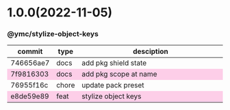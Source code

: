 <a name="1.0.0"></a>
# 1.0.0(2022-11-05)
### @ymc/stylize-object-keys
<table><thead><tr><th>commit</th><th>type</th><th style="width:80%">desciption</th></tr></thead><tbody><tr><td><a title="docs(core): add pkg shield state&#10;&#10;update lin,tes state in readme.md&#10;update banner in dist&#10;&#10;generated by ymc@robot" hrel="https://github.com/ymc-github/js-idea/commit/b746656ae7cecba521ffe31e67af5d761d6c59f7"> 746656ae7 </a></td>
<td>docs</td>
<td>add pkg shield state</td></tr>
<tr style="background-color:#fdcee8;" ><td><a title="docs(core): add pkg scope at name&#10;&#10;export setClassConstructor and alias&#10;export setClassMethod and alias&#10;export mixClass and alias&#10;export setClassMethodAlias&#10;&#10;generated by ymc@robot" hrel="https://github.com/ymc-github/js-idea/commit/17f9816303affed7df6cf9d56cf31f4ee2c7cbd5"> 7f9816303 </a></td>
<td>docs</td>
<td>add pkg scope at name</td></tr>
<tr><td><a title="chore(core): update pack preset&#10;&#10;use cjs,esm,umd format&#10;use min version per format&#10;use esm without min as index.js&#10;&#10;generated by ymc@robot" hrel="https://github.com/ymc-github/js-idea/commit/d76955f16c4fc0215c9ce056fd49fc98ba1ae128"> 76955f16c </a></td>
<td>chore</td>
<td>update pack preset</td></tr>
<tr style="background-color:#fdcee8;" ><td><a title="feat(core): stylize object keys&#10;&#10;add jest config&#10;add jest spec" hrel="https://github.com/ymc-github/js-idea/commit/7e8de59e890d3a4352741e2d08e3e30f6415ac82"> e8de59e89 </a></td>
<td>feat</td>
<td>stylize object keys</td></tr></tbody></table>